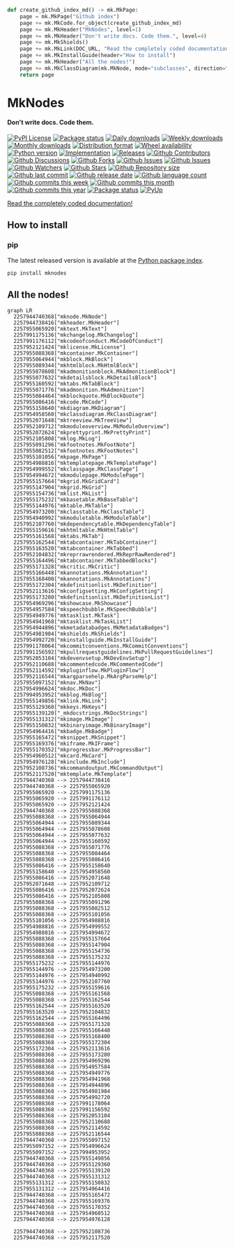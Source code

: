 ``` py title='__main__.create_github_index_md' linenums="86" hl_lines="3"
def create_github_index_md() -> mk.MkPage:
    page = mk.MkPage("Github index")
    page += mk.MkCode.for_object(create_github_index_md)
    page += mk.MkHeader("MkNodes", level=1)
    page += mk.MkHeader("Don't write docs. Code them.", level=4)
    page += mk.MkShields()
    page += mk.MkLink(DOC_URL, "Read the completely coded documentation!")
    page += mk.MkInstallGuide(header="How to install")
    page += mk.MkHeader("All the nodes!")
    page += mk.MkClassDiagram(mk.MkNode, mode="subclasses", direction="LR")
    return page

```

# MkNodes

#### Don't write docs. Code them.

[![PyPI License](https://img.shields.io/pypi/l/mknodes.svg)](https://pypi.org/project/mknodes/)
[![Package status](https://img.shields.io/pypi/status/mknodes.svg)](https://pypi.org/project/mknodes/)
[![Daily downloads](https://img.shields.io/pypi/dd/mknodes.svg)](https://pypi.org/project/mknodes/)
[![Weekly downloads](https://img.shields.io/pypi/dw/mknodes.svg)](https://pypi.org/project/mknodes/)
[![Monthly downloads](https://img.shields.io/pypi/dm/mknodes.svg)](https://pypi.org/project/mknodes/)
[![Distribution format](https://img.shields.io/pypi/format/mknodes.svg)](https://pypi.org/project/mknodes/)
[![Wheel availability](https://img.shields.io/pypi/wheel/mknodes.svg)](https://pypi.org/project/mknodes/)
[![Python version](https://img.shields.io/pypi/pyversions/mknodes.svg)](https://pypi.org/project/mknodes/)
[![Implementation](https://img.shields.io/pypi/implementation/mknodes.svg)](https://pypi.org/project/mknodes/)
[![Releases](https://img.shields.io/github/downloads/phil65/mknodes/total.svg)](https://github.com/phil65/mknodes/releases)
[![Github Contributors](https://img.shields.io/github/contributors/phil65/mknodes)](https://github.com/phil65/mknodes/graphs/contributors)
[![Github Discussions](https://img.shields.io/github/discussions/phil65/mknodes)](https://github.com/phil65/mknodes/discussions)
[![Github Forks](https://img.shields.io/github/forks/phil65/mknodes)](https://github.com/phil65/mknodes/forks)
[![Github Issues](https://img.shields.io/github/issues/phil65/mknodes)](https://github.com/phil65/mknodes/issues)
[![Github Issues](https://img.shields.io/github/issues-pr/phil65/mknodes)](https://github.com/phil65/mknodes/pulls)
[![Github Watchers](https://img.shields.io/github/watchers/phil65/mknodes)](https://github.com/phil65/mknodes/watchers)
[![Github Stars](https://img.shields.io/github/stars/phil65/mknodes)](https://github.com/phil65/mknodes/stars)
[![Github Repository size](https://img.shields.io/github/repo-size/phil65/mknodes)](https://github.com/phil65/mknodes)
[![Github last commit](https://img.shields.io/github/last-commit/phil65/mknodes)](https://github.com/phil65/mknodes/commits)
[![Github release date](https://img.shields.io/github/release-date/phil65/mknodes)](https://github.com/phil65/mknodes/releases)
[![Github language count](https://img.shields.io/github/languages/count/phil65/mknodes)](https://github.com/phil65/mknodes)
[![Github commits this week](https://img.shields.io/github/commit-activity/w/phil65/mknodes)](https://github.com/phil65/mknodes)
[![Github commits this month](https://img.shields.io/github/commit-activity/m/phil65/mknodes)](https://github.com/phil65/mknodes)
[![Github commits this year](https://img.shields.io/github/commit-activity/y/phil65/mknodes)](https://github.com/phil65/mknodes)
[![Package status](https://codecov.io/gh/phil65/mknodes/branch/main/graph/badge.svg)](https://codecov.io/gh/phil65/mknodes/)
[![PyUp](https://pyup.io/repos/github/phil65/mknodes/shield.svg)](https://pyup.io/repos/github/phil65/mknodes/)

[Read the completely coded documentation!](https://phil65.github.io/mknodes/)

## How to install

### pip

The latest released version is available at the [Python package index](https://pypi.org/project/mknodes).

``` py
pip install mknodes
```

## All the nodes!

``` mermaid
graph LR
  2257944740368["mknode.MkNode"]
  2257944738416["mkheader.MkHeader"]
  2257955065920["mktext.MkText"]
  2257991175136["mkchangelog.MkChangelog"]
  2257991176112["mkcodeofconduct.MkCodeOfConduct"]
  2257952121424["mklicense.MkLicense"]
  2257955088368["mkcontainer.MkContainer"]
  2257955064944["mkblock.MkBlock"]
  2257955089344["mkhtmlblock.MkHtmlBlock"]
  2257955078608["mkadmonitionblock.MkAdmonitionBlock"]
  2257955077632["mkdetailsblock.MkDetailsBlock"]
  2257955160592["mktabs.MkTabBlock"]
  2257955071776["mkadmonition.MkAdmonition"]
  2257955084464["mkblockquote.MkBlockQuote"]
  2257955086416["mkcode.MkCode"]
  2257955158640["mkdiagram.MkDiagram"]
  2257954958560["mkclassdiagram.MkClassDiagram"]
  2257952071648["mktreeview.MkTreeView"]
  2257952109712["mkmoduleoverview.MkModuleOverview"]
  2257952072624["mkprettyprint.MkPrettyPrint"]
  2257952105808["mklog.MkLog"]
  2257955091296["mkfootnotes.MkFootNote"]
  2257955082512["mkfootnotes.MkFootNotes"]
  2257955101056["mkpage.MkPage"]
  2257954988816["mktemplatepage.MkTemplatePage"]
  2257954999552["mkclasspage.MkClassPage"]
  2257954994672["mkmodulepage.MkModulePage"]
  2257955157664["mkgrid.MkGridCard"]
  2257955147904["mkgrid.MkGrid"]
  2257955154736["mklist.MkList"]
  2257955175232["mkbasetable.MkBaseTable"]
  2257955144976["mktable.MkTable"]
  2257954973200["mkclasstable.MkClassTable"]
  2257954940992["mkmoduletable.MkModuleTable"]
  2257952107760["mkdependencytable.MkDependencyTable"]
  2257955159616["mkhtmltable.MkHtmlTable"]
  2257955161568["mktabs.MkTab"]
  2257955162544["mktabcontainer.MkTabContainer"]
  2257955163520["mktabcontainer.MkTabbed"]
  2257952104832["mkreprrawrendered.MkReprRawRendered"]
  2257955164496["mktabcontainer.MkTabbedBlocks"]
  2257955171328["mkcritic.MkCritic"]
  2257955166448["mkannotations.MkAnnotation"]
  2257955168400["mkannotations.MkAnnotations"]
  2257955172304["mkdefinitionlist.MkDefinition"]
  2257952113616["mkconfigsetting.MkConfigSetting"]
  2257955173280["mkdefinitionlist.MkDefinitionList"]
  2257954969296["mkshowcase.MkShowcase"]
  2257954957584["mkspeechbubble.MkSpeechBubble"]
  2257954949776["mktasklist.MkTask"]
  2257954941968["mktasklist.MkTaskList"]
  2257954944896["mkmetadatabadges.MkMetadataBadges"]
  2257954981984["mkshields.MkShields"]
  2257954992720["mkinstallguide.MkInstallGuide"]
  2257991178064["mkcommitconventions.MkCommitConventions"]
  2257991156592["mkpullrequestguidelines.MkPullRequestGuidelines"]
  2257952053104["mkdevenvsetup.MkDevEnvSetup"]
  2257952110688["mkcommentedcode.MkCommentedCode"]
  2257952114592["mkpluginflow.MkPluginFlow"]
  2257952116544["mkargparsehelp.MkArgParseHelp"]
  2257955097152["mknav.MkNav"]
  2257954996624["mkdoc.MkDoc"]
  2257994953952["mkblog.MkBlog"]
  2257955149856["mklink.MkLink"]
  2257955129360["mkkeys.MkKeys"]
  2257955139120["_mkdocstrings.MkDocStrings"]
  2257955131312["mkimage.MkImage"]
  2257955150832["mkbinaryimage.MkBinaryImage"]
  2257954964416["mkbadge.MkBadge"]
  2257955165472["mksnippet.MkSnippet"]
  2257955169376["mkiframe.MkIFrame"]
  2257955170352["mkprogressbar.MkProgressBar"]
  2257954960512["mkcard.MkCard"]
  2257954976128["mkinclude.MkInclude"]
  2257952108736["mkcommandoutput.MkCommandOutput"]
  2257952117520["mktemplate.MkTemplate"]
  2257944740368 --> 2257944738416
  2257944740368 --> 2257955065920
  2257955065920 --> 2257991175136
  2257955065920 --> 2257991176112
  2257955065920 --> 2257952121424
  2257944740368 --> 2257955088368
  2257955088368 --> 2257955064944
  2257955064944 --> 2257955089344
  2257955064944 --> 2257955078608
  2257955064944 --> 2257955077632
  2257955064944 --> 2257955160592
  2257955088368 --> 2257955071776
  2257955088368 --> 2257955084464
  2257955088368 --> 2257955086416
  2257955086416 --> 2257955158640
  2257955158640 --> 2257954958560
  2257955086416 --> 2257952071648
  2257952071648 --> 2257952109712
  2257955086416 --> 2257952072624
  2257955086416 --> 2257952105808
  2257955088368 --> 2257955091296
  2257955088368 --> 2257955082512
  2257955088368 --> 2257955101056
  2257955101056 --> 2257954988816
  2257954988816 --> 2257954999552
  2257954988816 --> 2257954994672
  2257955088368 --> 2257955157664
  2257955088368 --> 2257955147904
  2257955088368 --> 2257955154736
  2257955088368 --> 2257955175232
  2257955175232 --> 2257955144976
  2257955144976 --> 2257954973200
  2257955144976 --> 2257954940992
  2257955144976 --> 2257952107760
  2257955175232 --> 2257955159616
  2257955088368 --> 2257955161568
  2257955088368 --> 2257955162544
  2257955162544 --> 2257955163520
  2257955163520 --> 2257952104832
  2257955162544 --> 2257955164496
  2257955088368 --> 2257955171328
  2257955088368 --> 2257955166448
  2257955088368 --> 2257955168400
  2257955088368 --> 2257955172304
  2257955172304 --> 2257952113616
  2257955088368 --> 2257955173280
  2257955088368 --> 2257954969296
  2257955088368 --> 2257954957584
  2257955088368 --> 2257954949776
  2257955088368 --> 2257954941968
  2257955088368 --> 2257954944896
  2257955088368 --> 2257954981984
  2257955088368 --> 2257954992720
  2257955088368 --> 2257991178064
  2257955088368 --> 2257991156592
  2257955088368 --> 2257952053104
  2257955088368 --> 2257952110688
  2257955088368 --> 2257952114592
  2257955088368 --> 2257952116544
  2257944740368 --> 2257955097152
  2257955097152 --> 2257954996624
  2257955097152 --> 2257994953952
  2257944740368 --> 2257955149856
  2257944740368 --> 2257955129360
  2257944740368 --> 2257955139120
  2257944740368 --> 2257955131312
  2257955131312 --> 2257955150832
  2257955131312 --> 2257954964416
  2257944740368 --> 2257955165472
  2257944740368 --> 2257955169376
  2257944740368 --> 2257955170352
  2257944740368 --> 2257954960512
  2257944740368 --> 2257954976128

  2257944740368 --> 2257952108736
  2257944740368 --> 2257952117520
```
